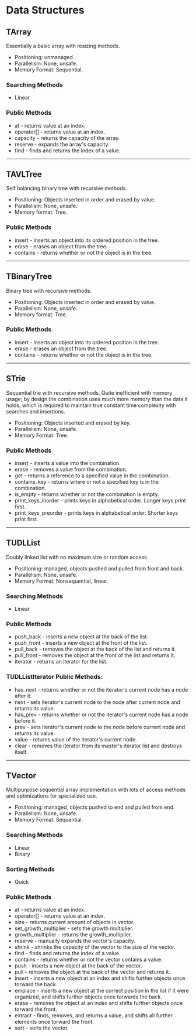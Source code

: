 # Data Structures

## TArray
Essentially a basic array with resizing methods.

- Positioning: unmanaged.
- Parallelism: None, unsafe.
- Memory Format: Sequential.

### Searching Methods
- Linear

### Public Methods
- at - returns value at an index.
- operator[] - returns value at an index.
- capacity - returns the capacity of the array.
- reserve - expands the array's capacity.
- find - finds and returns the index of a value.

---
## TAVLTree
Self balancing binary tree with recursive methods.

- Positioning: Objects inserted in order and erased by value.
- Parallelism: None, unsafe.
- Memory format: Tree.

### Public Methods
- insert - inserts an object into its ordered position in the tree.
- erase - erases an object from the tree.
- contains - returns whether or not the object is in the tree.

---
## TBinaryTree
Binary tree with recursive methods.

- Positioning: Objects inserted in order and erased by value.
- Parallelism: None, unsafe.
- Memory format: Tree.

### Public Methods
- insert - inserts an object into its ordered position in the tree.
- erase - erases an object from the tree.
- contains - returns whether or not the object is in the tree.

---
## STrie
Sequential trie with recursive methods. Quite inefficient with memory usage; by design the combination uses much more memory than the data it holds, which is required to maintain true constant time complexity with searches and insertions.

- Positioning: Objects inserted and erased by key.
- Parallelism: None, unsafe.
- Memory Format: Tree.

### Public Methods
- insert - inserts a value into the combination.
- erase - removes a value from the combination.
- get - returns a reference to a specified value in the combination.
- contains_key - returns where or not a specified key is in the combination.
- is_empty - returns whether or not the combination is empty.
- print_keys_inorder - prints keys in alphabetical order. Longer keys print first.
- print_keys_preorder - prints keys in alphabetical order. Shorter keys print first.

---
## TUDLList
Doubly linked list with no maximum size or random access.

- Positioning: managed, objects pushed and pulled from front and back.
- Parallelism: None, unsafe.
- Memory Format: Nonsequential, linear.

### Searching Methods
- Linear

### Public Methods
- push_back - inserts a new object at the back of the list.
- push_front - inserts a new object at the front of the list.
- pull_back - removes the object at the back of the list and returns it.
- pull_front - removes the object at the front of the list and returns it.
- iterator - returns an iterator for the list.

### TUDLListIterator Public Methods:
- has_next - returns whether or not the iterator's current node has a node after it.
- next - sets iterator's current node to the node after current node and returns its value.
- has_prev - returns whether or not the iterator's current node has a node before it.
- prev - sets iterator's current node to the node before current node and returns its value.
- value - returns value of the iterator's current node.
- clear - removes the iterator from its master's iterator list and destroys itself.

---
## TVector
Multipurpose sequential array implementation with lots of access methods and optimizations for specialized use.

- Positioning: managed, objects pushed to end and pulled from end.
- Parallelism: None, unsafe.
- Memory Format: Sequential.

### Searching Methods
- Linear
- Binary

### Sorting Methods
- Quick

### Public Methods
- at - returns value at an index.
- operator[] - returns value at an index.
- size - returns current amount of objects in vector.
- set_growth_multiplier - sets the growth multiplier.
- growth_multiplier - returns the growth_multiplier.
- reserve - manually expands the vector's capacity.
- shrink - shrinks the capacity of the vector to the size of the vector.
- find - finds and returns the index of a value.
- contains - returns whether or not the vector contains a value.
- push - inserts a new object at the back of the vector.
- pull - removes the object at the back of the vector and returns it.
- insert - inserts a new object at an index and shifts further objects once torward the back.
- emplace - inserts a new object at the correct position in the list if it were organized, and shifts further objects once torwards the back.
- erase - removes the object at an index and shifts further objects once torward the front.
- extract - finds, removes, and returns a value, and shifts all further elements once torward the front.
- sort - sorts the vector.

